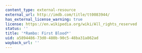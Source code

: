 ```yaml
---
content_type: external-resource
external_url: http://imdb.com/title/tt0083944/
has_external_license_warning: true
license: https://en.wikipedia.org/wiki/All_rights_reserved
status: ''
title: '*Rambo: First Blood*'
uid: a5894486-73d0-480b-90c5-48ba31a862ad
wayback_url: ''
---
```

